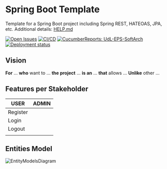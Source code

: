# Spring Boot Template

Template for a Spring Boot project including Spring REST, HATEOAS, JPA, etc. Additional details: [HELP.md](HELP.md)

[![Open Issues](https://img.shields.io/github/issues-raw/UdL-EPS-SoftArch/spring-template?logo=github)](https://github.com/orgs/Tab2KGWiz/projects/2)
[![CI/CD](https://github.com/UdL-EPS-SoftArch/spring-template/actions/workflows/ci-cd.yml/badge.svg)](https://github.com/UdL-EPS-SoftArch/spring-template/actions)
[![CucumberReports: UdL-EPS-SoftArch](https://messages.cucumber.io/api/report-collections/faed8ca5-e474-4a1a-a72a-b8e2a2cd69f0/badge)](https://reports.cucumber.io/report-collections/faed8ca5-e474-4a1a-a72a-b8e2a2cd69f0)
[![Deployment status](https://img.shields.io/uptimerobot/status/m792691238-18db2a43adf8d8ded474f885)](https://spring-template.fly.dev/users)

## Vision

**For** ... **who** want to ...
**the project** ... **is an** ...
**that** allows ...
**Unlike** other ...

## Features per Stakeholder

| USER                | ADMIN                |
|---------------------|----------------------|
| Register            |                      |
| Login               |                      |
| Logout              |                      |
|                     |                      |

## Entities Model

![EntityModelsDiagram](http://www.plantuml.com/plantuml/svg/5Sqn3W8X40NGtbFe0M1wgxNOJXEJZGT061SI6CZC9rvVjthbMmn1CLizNOh4EXDFhUSC3BiIQVZwlI3FzpJMs0KiyB4tUgMxMv-Rs_e7DusPR6YHtO7Rg05CBHXOQHKK5BP7JrpzEAA59Vtz0G00?v0)

